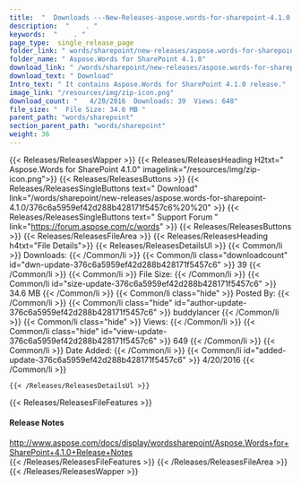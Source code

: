 ```yaml
---
title:  "  Downloads ---New-Releases-aspose.words-for-sharepoint-4.1.0 . " 
description:  "    . " 
keywords:  "    . " 
page_type:  single_release_page
folder_link: " words/sharepoint/new-releases/aspose.words-for-sharepoint-4.1.0/"
folder_name: " Aspose.Words for SharePoint 4.1.0"
download_link: " /words/sharepoint/new-releases/aspose.words-for-sharepoint-4.1.0/376c6a5959ef42d288b428171f5457c6"
download_text: " Download"
Intro_text: " It contains Aspose.Words for SharePoint 4.1.0 release."
image_link: "/resources/img/zip-icon.png"
download_count: "   4/20/2016  Downloads: 39  Views: 648"
file_size: "  File Size: 34.6 MB "
parent_path: "words/sharepoint"
section_parent_path: "words/sharepoint"
weight: 36 
---
```


{{< Releases/ReleasesWapper >}}
  {{< Releases/ReleasesHeading H2txt=" Aspose.Words for SharePoint 4.1.0" imagelink="/resources/img/zip-icon.png">}}
  {{< Releases/ReleasesButtons >}}
    {{< Releases/ReleasesSingleButtons text=" Download" link="/words/sharepoint/new-releases/aspose.words-for-sharepoint-4.1.0/376c6a5959ef42d288b428171f5457c6%20%20" >}}
    {{< Releases/ReleasesSingleButtons text=" Support Forum " link="https://forum.aspose.com/c/words" >}}
  {{< Releases/ReleasesButtons >}}
  {{< Releases/ReleasesFileArea >}}
    {{< Releases/ReleasesHeading h4txt="File Details">}}
    {{< Releases/ReleasesDetailsUl >}}
            {{< Common/li  >}} Downloads: {{< /Common/li >}} 
      {{< Common/li class="downloadcount" id="dwn-update-376c6a5959ef42d288b428171f5457c6" >}} 39 {{< /Common/li >}} 
      {{< Common/li  >}} File Size: {{< /Common/li >}} 
      {{< Common/li id="size-update-376c6a5959ef42d288b428171f5457c6" >}} 34.6 MB {{< /Common/li >}} 
      {{< Common/li  class="hide" >}} Posted By: {{< /Common/li >}} 
      {{< Common/li class="hide" id="author-update-376c6a5959ef42d288b428171f5457c6" >}} buddylancer {{< /Common/li >}} 
      {{< Common/li class="hide"  >}} Views: {{< /Common/li >}} 
      {{< Common/li class="hide" id="view-update-376c6a5959ef42d288b428171f5457c6" >}} 649 {{< /Common/li >}} 
      {{< Common/li  >}} Date Added: {{< /Common/li >}} 
      {{< Common/li id="added-update-376c6a5959ef42d288b428171f5457c6" >}} 4/20/2016 {{< /Common/li >}} 

    {{< /Releases/ReleasesDetailsUl >}}

  {{< Releases/ReleasesFileFeatures >}}
      <h4>Release Notes</h4><div><a href="http://www.aspose.com/docs/display/wordssharepoint/Aspose.Words+for+SharePoint+4.1.0+Release+Notes">http://www.aspose.com/docs/display/wordssharepoint/Aspose.Words+for+SharePoint+4.1.0+Release+Notes</a></div>
  {{< /Releases/ReleasesFileFeatures >}}
 {{< /Releases/ReleasesFileArea >}}
{{< /Releases/ReleasesWapper >}}


